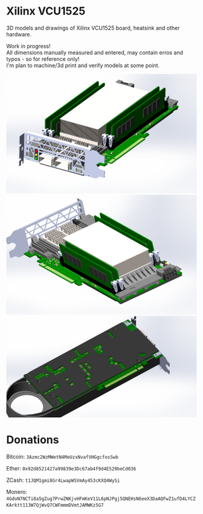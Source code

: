 # Xilinx VCU1525
3D models and drawings of Xilinx VCU1525 board, heatsink and other hardware.

Work in progress!<br>
All dimensions manually measured and entered, may contain erros and typos - so for reference only!<br>
I'm plan to machine/3d print and verify models at some point.

![VCU1525_ACTIVE_TOP](Assembly/VCU1525_ASSEMBLY_ACTIVE_TOP_FRONT.PNG?raw=true "TOP_FRONT")
![VCU1525_ACTIVE_BOT](Assembly/VCU1525_ASSEMBLY_ACTIVE_TOP_BACK.PNG?raw=true "TOP_BACK")
![VCU1525_ACTIVE_BOT](Assembly/VCU1525_ASSEMBLY_ACTIVE_BOT.PNG?raw=true "BOT")

# Donations

Bitcoin:
```3Azmc2WzMWetN4MeUzxNvafVHGgcfosSwb```

Ether:
```0x92d8521427a99839e3Dc67ab4f9d4E529beCd036```

ZCash:
```t1JQM1gmi8Gr4LwapWSVmAy453cKXQ4WySi```

Monero:
```4GdoN7NCTi8a5gZug7PrwZNKjvHFmKeV11L6pNJPgj5QNEHsN6eeX3DaAQFwZ1ufD4LYCZKArktt113W7QjWvQ7CWFmmmDVmtJAMWKz5G7```

